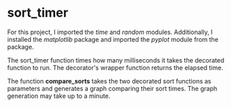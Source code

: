 # sort_timer

For this project, I imported the *time* and *random* modules. Additionally, I installed the *matplotlib* package and imported the *pyplot* module from the package.

The sort_timer function times how many milliseconds it takes the decorated function to run. The decorator's wrapper function returns the elapsed time.

The function **compare_sorts** takes the two decorated sort functions as parameters and generates a graph comparing their sort times. The graph generation may take up to a minute.
